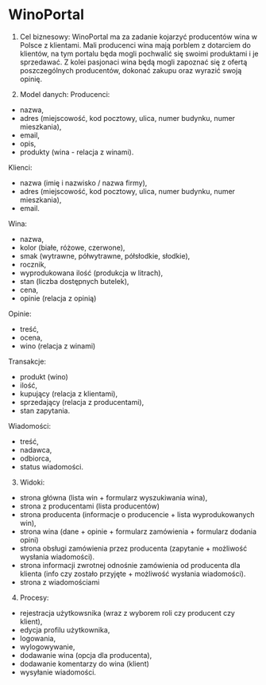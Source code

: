 # WinoPortal

1. Cel biznesowy:
WinoPortal ma za zadanie kojarzyć producentów wina w Polsce z klientami.
Mali producenci wina mają porblem z dotarciem do klientów, na tym portalu będa mogli pochwalić się swoimi produktami i je sprzedawać.
Z kolei pasjonaci wina będą mogli zapoznać się z ofertą poszczególnych producentów, dokonać zakupu oraz wyrazić swoją opinię.

2. Model danych:
Producenci:
- nazwa,
- adres (miejscowość, kod pocztowy, ulica, numer budynku, numer mieszkania),
- email,
- opis,
- produkty (wina - relacja z winami).

Klienci:
- nazwa (imię i nazwisko / nazwa firmy),
- adres (miejscowość, kod pocztowy, ulica, numer budynku, numer mieszkania),
- email.

Wina:
- nazwa,
- kolor (białe, różowe, czerwone),
- smak (wytrawne, półwytrawne, półsłodkie, słodkie),
- rocznik,
- wyprodukowana ilość (produkcja w litrach),
- stan (liczba dostępnych butelek),
- cena,
- opinie (relacja z opinią) 

Opinie:
- treść,
- ocena,
- wino (relacja z winami)

Transakcje:
- produkt (wino)
- ilość,
- kupujący (relacja z klientami),
- sprzedający (relacja z producentami),
- stan zapytania.

Wiadomości:
- treść,
- nadawca,
- odbiorca,
- status wiadomości.

3. Widoki:
- strona główna (lista win + formularz wyszukiwania wina),
- strona z producentami (lista producentów)
- strona producenta (informacje o producencie + lista wyprodukowanych win),
- strona wina (dane + opinie + formularz zamówienia + formularz dodania opini)
- strona obsługi zamówienia przez producenta (zapytanie + możliwość wysłania wiadomości).
- strona informacji zwrotnej odnośnie zamówienia od producenta dla klienta (info czy zostało przyjęte + możliwość wysłania wiadomości).
- strona z wiadomościami

4. Procesy:
- rejestracja użytkowsnika (wraz z wyborem roli czy producent czy klient),
- edycja profilu użytkownika,
- logowania,
- wylogowywanie,
- dodawanie wina (opcja dla producenta),
- dodawanie komentarzy do wina (klient)
- wysyłanie wiadomości.
